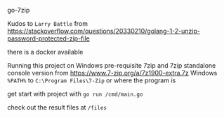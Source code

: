go-7zip

Kudos to `Larry Battle` from https://stackoverflow.com/questions/20330210/golang-1-2-unzip-password-protected-zip-file

there is a docker available

Running this project on Windows
pre-requisite 7zip and 7zip standalone console version from https://www.7-zip.org/a/7z1900-extra.7z
Windows `%PATH%` to `C:\Program Files\7-Zip` or where the program is 

get start with project with `go run /cmd/main.go`

check out the result files at `/files`